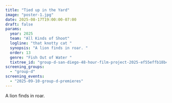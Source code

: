 ```yaml
---
title: "Tied up in the Yard"
image: "poster-1.jpg"
date: 2025-08-17T19:00:00-07:00
draft: false
params:
  year: 2025
  team: "All Kinds of Shoot"
  logline: "that knotty cat "
  synopsis: "A lion finds in roar. "
  order: 13
  genre: "Fish Out of Water "
  tixtree_id: "group-d-san-diego-48-hour-film-project-2025-ef55effb18b4"
screening_groups:
  - "group-d"
screening_events:
  - "2025-09-10-group-d-premieres"
---
```


A lion finds in roar. 

